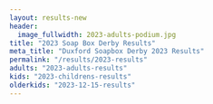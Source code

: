 ```yaml
---
layout: results-new
header:
  image_fullwidth: 2023-adults-podium.jpg
title: "2023 Soap Box Derby Results"
meta_title: "Duxford Soapbox Derby 2023 Results"
permalink: "/results/2023-results"
adults: "2023-adults-results"
kids: "2023-childrens-results"
olderkids: "2023-12-15-results" 
---
```

